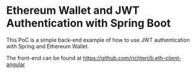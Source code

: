 # Ethereum Wallet and JWT Authentication with Spring Boot

This PoC is a simple back-end example of how to use JWT authentication with Spring and Ethereum Wallet.

The front-end can be found at https://github.com/richteri/b.eth-client-angular
